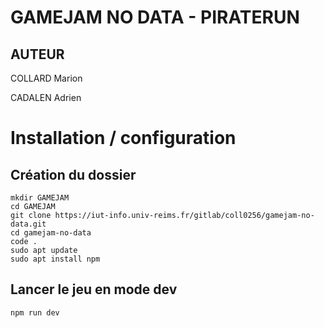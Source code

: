 # GAMEJAM NO DATA - PIRATERUN

## AUTEUR

COLLARD Marion

CADALEN Adrien

# Installation / configuration

## Création du dossier

```
mkdir GAMEJAM
cd GAMEJAM
git clone https://iut-info.univ-reims.fr/gitlab/coll0256/gamejam-no-data.git
cd gamejam-no-data
code .
sudo apt update
sudo apt install npm
```

## Lancer le jeu en mode dev 
```
npm run dev
```